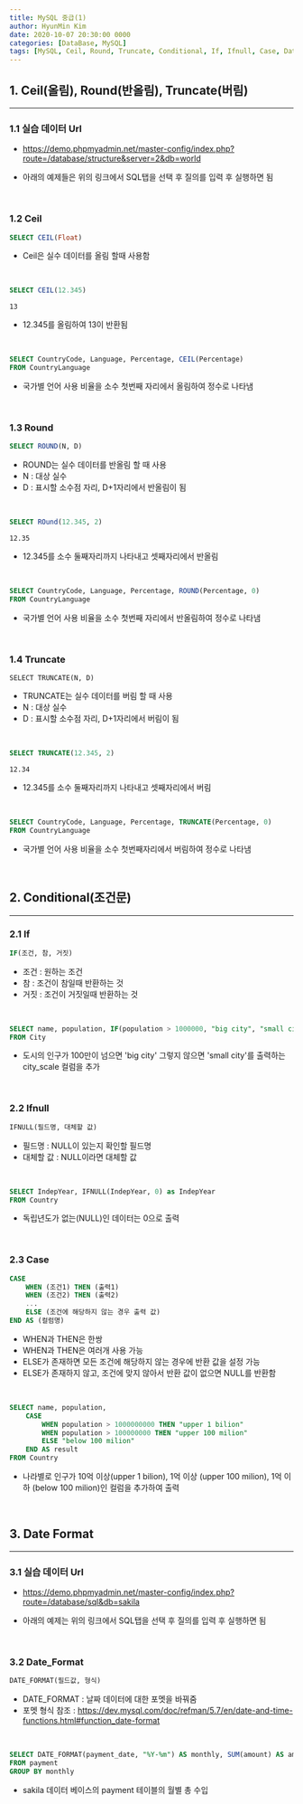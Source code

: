 ```yaml
---
title: MySQL 중급(1)
author: HyunMin Kim
date: 2020-10-07 20:30:00 0000
categories: [DataBase, MySQL]
tags: [MySQL, Ceil, Round, Truncate, Conditional, If, Ifnull, Case, Date Format]
---
```


## 1. Ceil(올림), Round(반올림), Truncate(버림)
---
### 1.1 실습 데이터 Url
- https://demo.phpmyadmin.net/master-config/index.php?route=/database/structure&server=2&db=world

- 아래의 예제들은 위의 링크에서 SQL탭을 선택 후 질의를 입력 후 실행하면 됨

<br>

### 1.2 Ceil

```sql
SELECT CEIL(Float)
```

- Ceil은 실수 데이터를 올림 할때 사용함

<br>

```sql
SELECT CEIL(12.345)
```
    13

- 12.345를 올림하여 13이 반환됨

<br>

```sql
SELECT CountryCode, Language, Percentage, CEIL(Percentage)
FROM CountryLanguage
```

- 국가별 언어 사용 비율을 소수 첫번째 자리에서 올림하여 정수로 나타냄 
 
<br>

### 1.3 Round

```sql
SELECT ROUND(N, D)
```

- ROUND는 실수 데이터를 반올림 할 때 사용
- N : 대상 실수
- D : 표시할 소수점 자리, D+1자리에서 반올림이 됨

<br>

```sql
SELECT ROund(12.345, 2)
```
    12.35

- 12.345를 소수 둘째자리까지 나타내고 셋째자리에서 반올림

<br>

```Sql
SELECT CountryCode, Language, Percentage, ROUND(Percentage, 0)
FROM CountryLanguage
```

- 국가별 언어 사용 비율을 소수 첫번째 자리에서 반올림하여 정수로 나타냄

<br>

### 1.4 Truncate

```
SELECT TRUNCATE(N, D)
```

- TRUNCATE는 실수 데이터를 버림 할 때 사용
- N : 대상 실수
- D : 표시할 소수점 자리, D+1자리에서 버림이 됨

<br>

```sql
SELECT TRUNCATE(12.345, 2)
```
    12.34

- 12.345를 소수 둘째자리까지 나타내고 셋째자리에서 버림

<br>

```sql
SELECT CountryCode, Language, Percentage, TRUNCATE(Percentage, 0)
FROM CountryLanguage
```

- 국가별 언어 사용 비율을 소수 첫번째자리에서 버림하여 정수로 나타냄

<br>

## 2. Conditional(조건문)
---
### 2.1 If

```sql
IF(조건, 참, 거짓)
```

- 조건 : 원하는 조건
- 참 : 조건이 참일때 반환하는 것
- 거짓 : 조건이 거짓일때 반환하는 것

<br>

```sql
SELECT name, population, IF(population > 1000000, "big city", "small city") AS city_scale
FROM City
```

- 도시의 인구가 100만이 넘으면 'big city' 그렇지 않으면 'small city'를 출력하는 city_scale 컬럼을 추가

<br>

### 2.2 Ifnull

```SQL
IFNULL(필드명, 대체할 값)
```

- 필드명 : NULL이 있는지 확인할 필드명
- 대체할 값 : NULL이라면 대체할 값

<br>

```sql
SELECT IndepYear, IFNULL(IndepYear, 0) as IndepYear
FROM Country
```

- 독립년도가 없는(NULL)인 데이터는 0으로 출력

<br>

### 2.3 Case

```sql
CASE
    WHEN (조건1) THEN (출력1)
    WHEN (조건2) THEN (출력2)
    ...
    ELSE (조건에 해당하지 않는 경우 출력 값)
END AS (컬럼명)
```

- WHEN과 THEN은 한쌍
- WHEN과 THEN은 여러개 사용 가능
- ELSE가 존재하면 모든 조건에 해당하지 않는 경우에 반환 값을 설정 가능
- ELSE가 존재하지 않고, 조건에 맞지 않아서 반환 값이 없으면 NULL를 반환함

<br>

```sql
SELECT name, population,
    CASE
        WHEN population > 1000000000 THEN "upper 1 bilion"
        WHEN population > 100000000 THEN "upper 100 milion"
        ELSE "below 100 milion"
    END AS result
FROM Country
```

- 나라별로 인구가 10억 이상(upper 1 bilion), 1억 이상 (upper 100 milion), 1억 이하 (below 100 milion)인 컬럼을 추가하여 출력

<br>

## 3. Date Format
---
### 3.1 실습 데이터 Url
- https://demo.phpmyadmin.net/master-config/index.php?route=/database/sql&db=sakila

- 아래의 예제는 위의 링크에서 SQL탭을 선택 후 질의를 입력 후 실행하면 됨

<br>

### 3.2 Date_Format

```sql
DATE_FORMAT(필드값, 형식)
```

- DATE_FORMAT : 날짜 데이터에 대한 포멧을 바꿔줌
- 포멧 형식 참조 :  https://dev.mysql.com/doc/refman/5.7/en/date-and-time-functions.html#function_date-format


<br>

```sql
SELECT DATE_FORMAT(payment_date, "%Y-%m") AS monthly, SUM(amount) AS amount
FROM payment
GROUP BY monthly
```

- sakila 데이터 베이스의 payment 테이블의 월별 총 수입